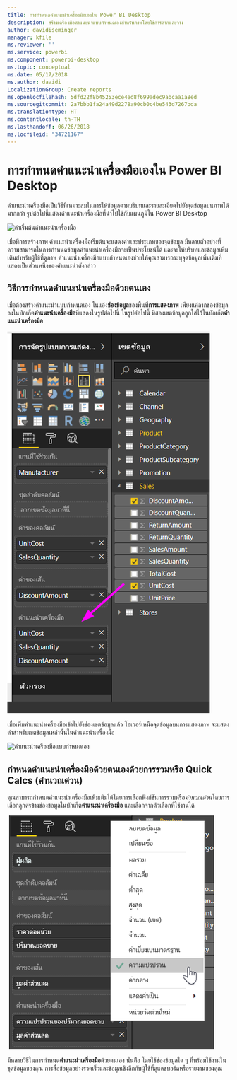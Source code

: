 ```yaml
---
title: การกำหนดคำแนะนำเครื่องมือเองใน Power BI Desktop
description: สร้างเครื่องมือคำแนะนำแบบกำหนดเองสำหรับภาพโดยใช้การลากและวาง
author: davidiseminger
manager: kfile
ms.reviewer: ''
ms.service: powerbi
ms.component: powerbi-desktop
ms.topic: conceptual
ms.date: 05/17/2018
ms.author: davidi
LocalizationGroup: Create reports
ms.openlocfilehash: 5dfd22f8b45253ece4ed8f699adec9abcaa1a8ed
ms.sourcegitcommit: 2a7bbb1fa24a49d2278a90cb0c4be543d7267bda
ms.translationtype: HT
ms.contentlocale: th-TH
ms.lasthandoff: 06/26/2018
ms.locfileid: "34721167"
---
```

# <a name="customizing-tooltips-in-power-bi-desktop"></a>การกำหนดคำแนะนำเครื่องมือเองใน Power BI Desktop
คำแนะนำเครื่องมือเป็นวิธีที่เหมาะสมในการให้ข้อมูลตามบริบทและรายละเอียดไปยังจุดข้อมูลบนภาพได้มากกว่า รูปต่อไปนี้แสดงคำแนะนำเครื่องมือที่นำไปใช้กับแผนภูมิใน Power BI Desktop

![ค่าเริ่มต้นคำแนะนำเครื่องมือ](media/desktop-custom-tooltips/custom-tooltips-1.png)

เมื่อมีการสร้างภาพ คำแนะนำเครื่องมือเริ่มต้นจะแสดงค่าและประเภทของจุดข้อมูล มีหลายตัวอย่างที่ความสามารถในการกำหนดข้อมูลคำแนะนำเครื่องมือจะเป็นประโยชน์ได้ และจะให้บริบทและข้อมูลเพิ่มเติมสำหรับผู้ใช้ที่ดูภาพ คำแนะนำเครื่องมือแบบกำหนดเองช่วยให้คุณสามารถระบุจุดข้อมูลเพิ่มเติมที่แสดงเป็นส่วนหนึ่งของคำแนะนำดังกล่าว

## <a name="how-to-customize-tooltips"></a>วิธีการกำหนดคำแนะนำเครื่องมือด้วยตนเอง
เมื่อต้องสร้างคำแนะนำแบบกำหนดเอง ในแอ่ง**ช่องข้อมูล**ของพื้นที่**การแสดงภาพ** เพียงแค่ลากช่องข้อมูลลงในบักเก็ต**คำแนะนำเครื่องมือ**ที่แสดงในรูปต่อไปนี้ ในรูปต่อไปนี้ มีสองเขตข้อมูลถูกใส่ไว้ในบักเก็ต**คำแนะนำเครื่องมือ**

![เขตข้อมูลคำแนะนำเครื่องมือ](media/desktop-custom-tooltips/custom-tooltips-2.png)

เมื่อเพิ่มคำแนะนำเครื่องมือเข้าไปยังช่องเขตข้อมูลแล้ว โฮเวอร์เหนือจุดข้อมูลบนการแสดงภาพ จะแสดงค่าสำหรับเขตข้อมูลเหล่านั้นในคำแนะนำเครื่องมือ

![คำแนะนำเครื่องมือแบบกำหนดเอง](media/desktop-custom-tooltips/custom-tooltips-3.png)

## <a name="customizing-tooltips-with-aggregation-or-quick-calcs"></a>กำหนดคำแนะนำเครื่องมือด้วยตนเองด้วยการรวมหรือ Quick Calcs (คำนวณด่วน)
คุณสามารถกำหนดคำแนะนำเครื่องมือเพิ่มเติมได้โดยการเลือกฟังก์ชันการรวมหรือ*คำนวณด่วน*โดยการเลือกลูกศรข้างช่องข้อมูลในบักเก็ต**คำแนะนำเครื่องมือ** และเลือกจากตัวเลือกที่ใช้งานได้

![คำแนะนำเครื่องมือที่มี Quick Calc](media/desktop-custom-tooltips/custom-tooltips-4.png)

มีหลายวิธีในการกำหนด**คำแนะนำเครื่องมือ**ด้วยตนเอง นั่นคืิอ โดยใช้ช่องข้อมูลใด ๆ ที่พร้อมใช้งานในชุดข้อมูลของคุณ การสื่อข้อมูลอย่างรวดเร็วและข้อมูลเชิงลึกกับผู้ใช้ที่ดูแดชบอร์ดหรือรายงานของคุณ

